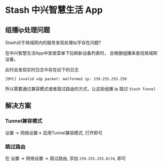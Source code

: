 # Stash 中兴智慧生活 App

## 组播ip处理问题

Stash对于局域网内的服务发现处理似乎存在问题?

在中兴智慧生活App中家居菜单下拉刷新设备列表时， 会根据组播来查找局域网设备。

此时会发现实时日志中存在如下的日志

```
[DPC] invalid udp packet: malformed ip: 239.255.255.250
```

所以需要通过兼容模式或者跳过路由的方式，让这些组播 ip 跳过 `Stash Tunnel`

## 解决方案

### Tunnel兼容模式

设置 -> 网络设置-> 启用Tunnel兼容模式,  打开即可

### 跳过路由

在 设置 -> 网络设置 -> 跳过路由, 添加 `239.255.255.0/24`, 即可
